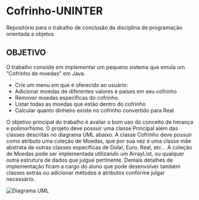 # Cofrinho-UNINTER
Repositório para o trabalho de conclusão da disciplina de programação orientada a objetos

## OBJETIVO
O trabalho consiste em implementar um pequeno sistema que emula um "Cofrinho
de moedas" em Java. 
- Crie um menu em que é oferecido ao usuário:
- Adicionar moedas de diferentes valores e países em seu cofrinho
- Remover moedas específicas do cofrinho.
- Listar todas as moedas que estão dentro do cofrinho
- Calcular quanto dinheiro existe no cofrinho convertido para Real

O objetivo principal do trabalho é avaliar o bom uso do conceito de herança e
polimorfismo. O projeto deve possuir uma classe Principal além das classes descritas no
diagrama UML abaixo.
A classe Cofrinho deve possuir como atributo uma coleção de Moedas, que por sua
vez é uma classe mãe abstrata de outras classes específicas de Dolar, Euro, Real, etc... A
coleção de Moedas pode ser implementada utilizando um ArrayList, ou qualquer outra
estrutura de dados que julgue pertinente.
Demais detalhes de implementação ficam a cargo do aluno que pode desenvolver
também classes extras ou adicionar métodos e atributos conforme julgar necessário.

![Diagrama UML](https://user-images.githubusercontent.com/118573303/233230197-0efa57e1-9f10-4261-b275-c1225adbefa8.jpg)
